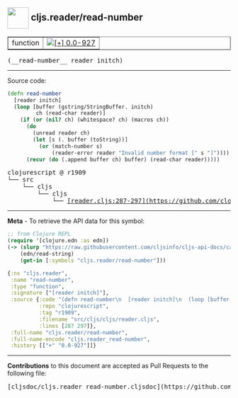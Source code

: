 ## <img width="48px" valign="middle" src="http://i.imgur.com/Hi20huC.png"> cljs.reader/read-number

 <table border="1">
<tr>

<td>function</td>
<td><a href="https://github.com/cljsinfo/cljs-api-docs/tree/0.0-927"><img valign="middle" alt="[+] 0.0-927" src="https://img.shields.io/badge/+-0.0--927-lightgrey.svg"></a> </td>
</tr>
</table>

 <samp>
(__read-number__ reader initch)<br>
</samp>

---





Source code:

```clj
(defn read-number
  [reader initch]
  (loop [buffer (gstring/StringBuffer. initch)
         ch (read-char reader)]
    (if (or (nil? ch) (whitespace? ch) (macros ch))
      (do
        (unread reader ch)
        (let [s (. buffer (toString))]
          (or (match-number s)
              (reader-error reader "Invalid number format [" s "]"))))
      (recur (do (.append buffer ch) buffer) (read-char reader)))))
```

 <pre>
clojurescript @ r1909
└── src
    └── cljs
        └── cljs
            └── <ins>[reader.cljs:287-297](https://github.com/clojure/clojurescript/blob/r1909/src/cljs/cljs/reader.cljs#L287-L297)</ins>
</pre>


---

__Meta__ - To retrieve the API data for this symbol:

```clj
;; from Clojure REPL
(require '[clojure.edn :as edn])
(-> (slurp "https://raw.githubusercontent.com/cljsinfo/cljs-api-docs/catalog/cljs-api.edn")
    (edn/read-string)
    (get-in [:symbols "cljs.reader/read-number"]))
```

```clj
{:ns "cljs.reader",
 :name "read-number",
 :type "function",
 :signature ["[reader initch]"],
 :source {:code "(defn read-number\n  [reader initch]\n  (loop [buffer (gstring/StringBuffer. initch)\n         ch (read-char reader)]\n    (if (or (nil? ch) (whitespace? ch) (macros ch))\n      (do\n        (unread reader ch)\n        (let [s (. buffer (toString))]\n          (or (match-number s)\n              (reader-error reader \"Invalid number format [\" s \"]\"))))\n      (recur (do (.append buffer ch) buffer) (read-char reader)))))",
          :repo "clojurescript",
          :tag "r1909",
          :filename "src/cljs/cljs/reader.cljs",
          :lines [287 297]},
 :full-name "cljs.reader/read-number",
 :full-name-encode "cljs.reader_read-number",
 :history [["+" "0.0-927"]]}

```

---

__Contributions__ to this document are accepted as Pull Requests to the following file:

 <pre>
[cljsdoc/cljs.reader_read-number.cljsdoc](https://github.com/cljsinfo/cljs-api-docs/blob/master/cljsdoc/cljs.reader_read-number.cljsdoc)
</pre>

